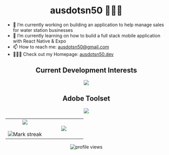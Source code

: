 <h1 align="center">ausdotsn50 👩🏻‍💻</h1>

- 🔭 I’m currently working on building an application to help manage sales for water station businesses
- 🌱 I’m currently learning on how to build a full stack mobile application with React Native & Expo
- 📫 How to reach me: ausdotsn50@gmail.com
- 👩🏻‍💻 Check out my Homepage: [ausdotsn50.dev](https://ausdotsn50.dev)

<!-- Current Development Interests -->
<h2 align="center">Current Development Interests</h2>
<p align="center">
    <img src="https://skillicons.dev/icons?i=c,python,java,sqlite,html,css,js,flask,nodejs,express,postgresql,react,git,github,vscode,postman&perline=14" />
</p>

<!-- Adobe Toolset -->
<h2 align="center">Adobe Toolset</h2>
<p align="center">
  <img src="https://skillicons.dev/icons?i=ae,au,pr,ps&perline=14" />
</p>

<!--- Github stats -->
<table align="center" style="border: none">
<tr style="border: none">

<!-- Table data 1 -->
<td width="50%" align="center" style="border: none">  
  <img  align="center"  src="https://github-readme-stats.vercel.app/api?username=ausdotsn50&theme=dark&show_icons=true&count_private=true" />
  <br></br>
  <img  title="🔥 Get streak stats for your profile at git.io/streak-stats" alt="Mark streak" src="https://github-readme-streak-stats.herokuapp.com/?user=ausdotsn50&theme=dark&hide_border=false" /> 
</td>

<!-- Table data 2 -->
<td width="50%" align="center" style="border: none">
  <img  align="center"  src="https://github-readme-stats.anuraghazra1.vercel.app/api/top-langs/?username=ausdotsn50&theme=dark&hide_border=false&no-bg=true&no-frame=true&langs_count=10"/>
</td>

</tr>
</table>

<!-- Profile views -->
<p align="center">
    <img src="https://komarev.com/ghpvc/?username=ausdotsn50&style=plastic&color=red" alt="profile views"/>
</p>